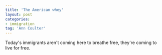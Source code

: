 ```yaml
---
title: 'The American whey'
layout: post
categories:
- immigration
tag: 'Ann Coulter'
---
```


Today's immigrants aren't coming here to breathe free, they're coming to live for free.